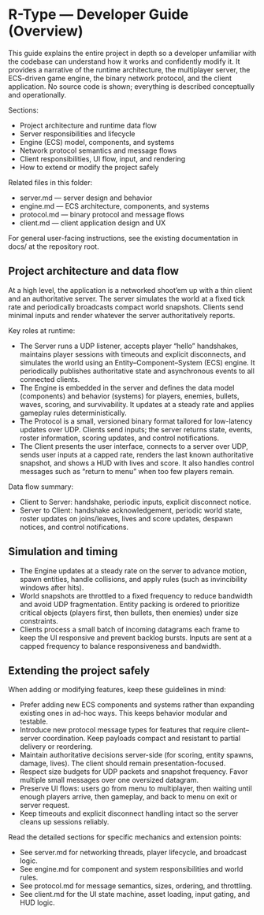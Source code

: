 # R-Type — Developer Guide (Overview)

This guide explains the entire project in depth so a developer unfamiliar with the codebase can understand how it works and confidently modify it. It provides a narrative of the runtime architecture, the multiplayer server, the ECS-driven game engine, the binary network protocol, and the client application. No source code is shown; everything is described conceptually and operationally.

Sections:
- Project architecture and runtime data flow
- Server responsibilities and lifecycle
- Engine (ECS) model, components, and systems
- Network protocol semantics and message flows
- Client responsibilities, UI flow, input, and rendering
- How to extend or modify the project safely

Related files in this folder:
- server.md — server design and behavior
- engine.md — ECS architecture, components, and systems
- protocol.md — binary protocol and message flows
- client.md — client application design and UX

For general user-facing instructions, see the existing documentation in docs/ at the repository root.

## Project architecture and data flow

At a high level, the application is a networked shoot’em up with a thin client and an authoritative server. The server simulates the world at a fixed tick rate and periodically broadcasts compact world snapshots. Clients send minimal inputs and render whatever the server authoritatively reports.

Key roles at runtime:
- The Server runs a UDP listener, accepts player “hello” handshakes, maintains player sessions with timeouts and explicit disconnects, and simulates the world using an Entity–Component–System (ECS) engine. It periodically publishes authoritative state and asynchronous events to all connected clients.
- The Engine is embedded in the server and defines the data model (components) and behavior (systems) for players, enemies, bullets, waves, scoring, and survivability. It updates at a steady rate and applies gameplay rules deterministically.
- The Protocol is a small, versioned binary format tailored for low-latency updates over UDP. Clients send inputs; the server returns state, events, roster information, scoring updates, and control notifications.
- The Client presents the user interface, connects to a server over UDP, sends user inputs at a capped rate, renders the last known authoritative snapshot, and shows a HUD with lives and score. It also handles control messages such as “return to menu” when too few players remain.

Data flow summary:
- Client to Server: handshake, periodic inputs, explicit disconnect notice.
- Server to Client: handshake acknowledgement, periodic world state, roster updates on joins/leaves, lives and score updates, despawn notices, and control notifications.

## Simulation and timing

- The Engine updates at a steady rate on the server to advance motion, spawn entities, handle collisions, and apply rules (such as invincibility windows after hits).
- World snapshots are throttled to a fixed frequency to reduce bandwidth and avoid UDP fragmentation. Entity packing is ordered to prioritize critical objects (players first, then bullets, then enemies) under size constraints.
- Clients process a small batch of incoming datagrams each frame to keep the UI responsive and prevent backlog bursts. Inputs are sent at a capped frequency to balance responsiveness and bandwidth.

## Extending the project safely

When adding or modifying features, keep these guidelines in mind:
- Prefer adding new ECS components and systems rather than expanding existing ones in ad-hoc ways. This keeps behavior modular and testable.
- Introduce new protocol message types for features that require client–server coordination. Keep payloads compact and resistant to partial delivery or reordering.
- Maintain authoritative decisions server-side (for scoring, entity spawns, damage, lives). The client should remain presentation-focused.
- Respect size budgets for UDP packets and snapshot frequency. Favor multiple small messages over one oversized datagram.
- Preserve UI flows: users go from menu to multiplayer, then waiting until enough players arrive, then gameplay, and back to menu on exit or server request.
- Keep timeouts and explicit disconnect handling intact so the server cleans up sessions reliably.

Read the detailed sections for specific mechanics and extension points:
- See server.md for networking threads, player lifecycle, and broadcast logic.
- See engine.md for component and system responsibilities and world rules.
- See protocol.md for message semantics, sizes, ordering, and throttling.
- See client.md for the UI state machine, asset loading, input gating, and HUD logic.
